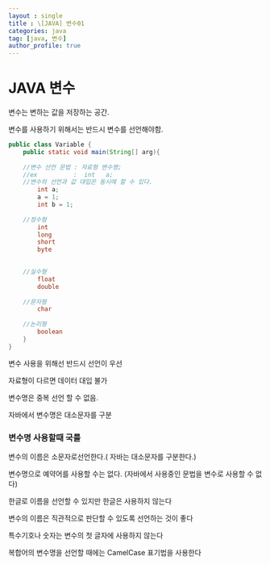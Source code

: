 ```yaml
---
layout : single
title : \[JAVA] 변수01
categories: java
tag: [java, 변수]
author_profile: true
---
```






 # JAVA 변수


변수는 변하는 값을 저장하는 공간.

변수를 사용하기 위해서는 반드시 변수를 선언해야함.



```java
public class Variable {
    public static void main(String[] arg){
        
	//변수 선언 문법 : 자료형 변수명;     
	//ex	      :  int   a;
	//변수의 선언과 값 대입은 동시에 할 수 있다.
    	int a;
    	a = 1;
        int b = 1;
        
	//정수형
		int 		
		long
		short
		byte

    
	//실수형
		float	
		double
            
	//문자형
		char
            
	//논리형   
		boolean            
    }
}

```

변수 사용을 위해선 반드시 선언이 우선

자료형이 다르면 데이터 대입 불가

변수명은 중복 선언 할 수 없음.

자바에서 변수명은 대소문자를 구분





### 변수명 사용할때 국룰

변수의 이름은 소문자로선언한다.( 자바는 대소문자를 구분한다.)  

변수명으로 예약어를 사용할 수는 없다. (자바에서 사용중인 문법을 변수로 사용할 수 없다)

한글로 이름을 선언할 수 있지만 한글은 사용하지 않는다

변수의 이름은 직관적으로 판단할 수 있도록 선언하는 것이 좋다

특수기호나 숫자는 변수의 첫 글자에 사용하지 않는다

복합어의 변수명을 선언할 때에는 CamelCase 표기법을 사용한다



